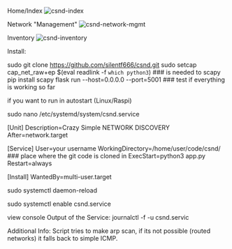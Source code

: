
Home/Index
![csnd-index](https://github.com/user-attachments/assets/b2841f96-844d-4853-9173-72cb4e23f5c8)

Network "Management"
![csnd-network-mgmt](https://github.com/user-attachments/assets/d1c5e2b7-1e10-4e88-a701-e6c7eed2f04f)

Inventory
![csnd-inventory](https://github.com/user-attachments/assets/79e7b7f2-5d91-45dd-a277-16b6ce36e1b1)




Install:

sudo git clone https://github.com/silentf666/csnd.git
sudo setcap cap_net_raw+ep $(eval readlink -f `which python3`) ### is needed to scapy
pip install scapy
flask run --host=0.0.0.0 --port=5001 ### test if everything is working so far

if you want to run in autostart (Linux/Raspi)

sudo nano /etc/systemd/system/csnd.service

[Unit]
Description=Crazy Simple NETWORK DISCOVERY
After=network.target

[Service]
User=your username
WorkingDirectory=/home/user/code/csnd/ ### place where the git code is cloned in
ExecStart=python3 app.py
Restart=always

[Install]
WantedBy=multi-user.target


sudo systemctl daemon-reload

sudo systemctl enable csnd.service

view console Output of the Service: 
journalctl -f -u csnd.servic


Additional Info:
Script tries to make arp scan, if its not possible (routed networks) it falls back to simple ICMP.

